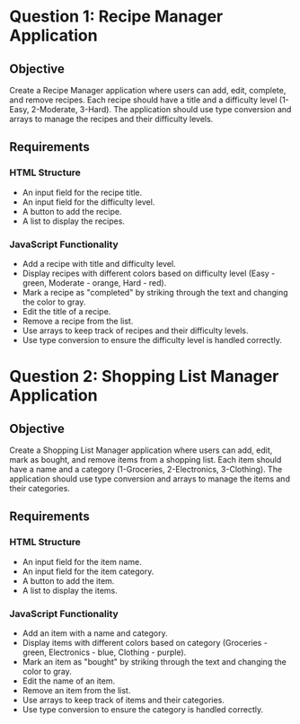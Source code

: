 # Question 1: Recipe Manager Application

## Objective
Create a Recipe Manager application where users can add, edit, complete, and remove recipes. Each recipe should have a title and a difficulty level (1-Easy, 2-Moderate, 3-Hard). The application should use type conversion and arrays to manage the recipes and their difficulty levels.

## Requirements

### HTML Structure
- An input field for the recipe title.
- An input field for the difficulty level.
- A button to add the recipe.
- A list to display the recipes.

### JavaScript Functionality
- Add a recipe with title and difficulty level.
- Display recipes with different colors based on difficulty level (Easy - green, Moderate - orange, Hard - red).
- Mark a recipe as "completed" by striking through the text and changing the color to gray.
- Edit the title of a recipe.
- Remove a recipe from the list.
- Use arrays to keep track of recipes and their difficulty levels.
- Use type conversion to ensure the difficulty level is handled correctly.

# Question 2:  Shopping List Manager Application

## Objective
Create a Shopping List Manager application where users can add, edit, mark as bought, and remove items from a shopping list. Each item should have a name and a category (1-Groceries, 2-Electronics, 3-Clothing). The application should use type conversion and arrays to manage the items and their categories.

## Requirements

### HTML Structure
- An input field for the item name.
- An input field for the item category.
- A button to add the item.
- A list to display the items.

### JavaScript Functionality
- Add an item with a name and category.
- Display items with different colors based on category (Groceries - green, Electronics - blue, Clothing - purple).
- Mark an item as "bought" by striking through the text and changing the color to gray.
- Edit the name of an item.
- Remove an item from the list.
- Use arrays to keep track of items and their categories.
- Use type conversion to ensure the category is handled correctly.
